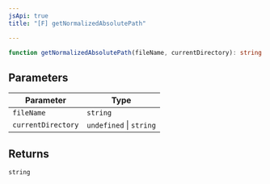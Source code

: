 ```yaml
---
jsApi: true
title: "[F] getNormalizedAbsolutePath"

---
```

```ts
function getNormalizedAbsolutePath(fileName, currentDirectory): string
```

## Parameters

| Parameter | Type |
| ------ | ------ |
| `fileName` | `string` |
| `currentDirectory` | `undefined` \| `string` |

## Returns

`string`
